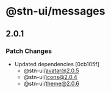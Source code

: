 # @stn-ui/messages

## 2.0.1

### Patch Changes

- Updated dependencies [0cb105f]
  - @stn-ui/avatar@2.0.5
  - @stn-ui/icons@2.0.4
  - @stn-ui/theme@2.0.6

